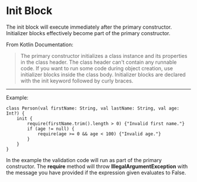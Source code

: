 
# Init Block

The init block will execute immediately after the primary constructor. Initializer blocks effectively become part of the primary constructor.

From Kotlin Documentation:
> The primary constructor initializes a class instance and its properties in the class header. The class header can't contain any runnable code. If you want to run some
code during object creation, use initializer blocks inside the class body. Initializer blocks are declared with the init keyword followed by curly braces. 

---

Example:
```
class Person(val firstName: String, val lastName: String, val age: Int?) {
    init {
        require(firstName.trim().length > 0) {"Invalid first name."}
        if (age != null) {
            require(age >= 0 && age < 100) {"Invalid age."}
        }
    }
}
```

In the example the validation code will run as part of the  primary constructor. The **require** method will
throw **IllegalArgumentException** with the message you have provided if the expression
given evaluates to False.